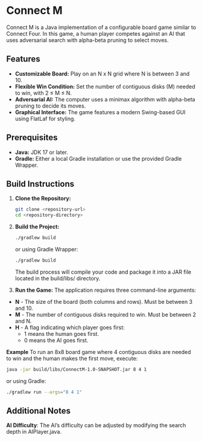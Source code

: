 # Connect M

Connect M is a Java implementation of a configurable board game similar to Connect Four. In this game, a human player competes against an AI that uses adversarial search with alpha-beta pruning to select moves.

## Features

- **Customizable Board:** Play on an N x N grid where N is between 3 and 10.
- **Flexible Win Condition:** Set the number of contiguous disks (M) needed to win, with 2 ≤ M ≤ N.
- **Adversarial AI:** The computer uses a minimax algorithm with alpha-beta pruning to decide its moves.
- **Graphical Interface:** The game features a modern Swing-based GUI using FlatLaf for styling.

## Prerequisites

- **Java:** JDK 17 or later.
- **Gradle:** Either a local Gradle installation or use the provided Gradle Wrapper.

## Build Instructions

1. **Clone the Repository:**

   ```bash
   git clone <repository-url>
   cd <repository-directory>
   
2. **Build the Project:**
   ```bash
   ./gradlew build
   ```
   or using Gradle Wrapper:
   ```bash
   ./gradlew build
    ```
   The build process will compile your code and package it into a JAR file located in the build/libs/ directory.

3. **Run the Game:**
   The application requires three command-line arguments:

- **N** - The size of the board (both columns and rows). Must be between 3 and 10.
- **M** - The number of contiguous disks required to win. Must be between 2 and N.
- **H** - A flag indicating which player goes first:
  - 1 means the human goes first.
  - 0 means the AI goes first.
  
**Example**
  To run an 8x8 board game where 4 contiguous disks are needed to win and the human makes the first move, execute:
```bash
java -jar build/libs/ConnectM-1.0-SNAPSHOT.jar 8 4 1
```
or using Gradle:
```bash
./gradlew run --args="8 4 1"
```

## Additional Notes

**AI Difficulty**: The AI’s difficulty can be adjusted by modifying the search depth in AIPlayer.java.
